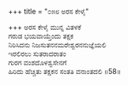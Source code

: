 +++
title = "೦೫೮ ಅರಸ ಕೇಳೈ"

+++
ಅರಸ ಕೇಳೈ ಮುನ್ನ ವಿತಳಕೆ  
ಗರುಡ ಭಯವಾಯ್ತೆಂದು ತಕ್ಷಕ  
ನಿರಿಸಿದನು ನಿಜಸುತನನಮರೇಶ್ವರನನುಜ್ಞೆಯಲಿ   
ಇರಲಿರಲು ಸುತರಾದರಾತಂ  
ಗುರಗ ವಂಶದೊಳಶ್ವಸೇನಗೆ  
ಹಿರಿದು ಹೆಚ್ಚಿತು ತಕ್ಷಕನ ಸಂತತಿ ವನಾಂತದಲಿ     ॥58॥